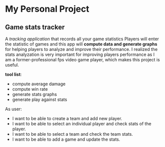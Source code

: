 # My Personal Project

## Game stats tracker

A *tracking application* that records all your game statistics
Players will enter the statistic of games and this app will 
**compute data and generate graphs** for helping players to
analyze and improve their performance.
I realized the stats analyzation is very important for improving players performance 
as I am a former-professional fps video game player, which makes this project is useful.

**tool list**:
- compute average damage
- compute win rate
- generate stats graphs
- generate play against stats

As user:
- I want to be able to create a team and add new player.
- I want to be able to select an individual player and check stats of the player.
- I want to be able to select a team and check the team stats.
- I want to be able to add a game and update the stats.